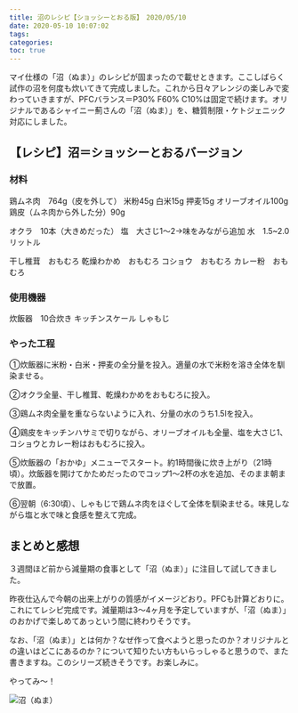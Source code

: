 ```yaml
---
title: 沼のレシピ【ショッシーとおる版】　2020/05/10　
date: 2020-05-10 10:07:02
tags:
categories:
toc: true
---
```

マイ仕様の「沼（ぬま）」のレシピが固まったので載せときます。ここしばらく試作の沼を何度も炊いてきて完成しました。これから日々アレンジの楽しみで変わっていきますが、PFCバランス＝P30% F60% C10%は固定で続けます。オリジナルであるシャイニー薊さんの「沼（ぬま）」を、糖質制限・ケトジェニック対応にしました。<!--more-->

## 【レシピ】沼＝ショッシーとおるバージョン

### 材料

鶏ムネ肉　764g（皮を外して）
米粉45g 白米15g 押麦15g
オリーブオイル100g
鶏皮（ムネ肉から外した分）90g

オクラ　10本（大きめだった）
塩　大さじ1〜2→味をみながら追加
水　1.5~2.0リットル

干し椎茸　おもむろ
乾燥わかめ　おもむろ
コショウ　おもむろ
カレー粉　おもむろ

### 使用機器

炊飯器　10合炊き
キッチンスケール
しゃもじ

### やった工程

①炊飯器に米粉・白米・押麦の全分量を投入。適量の水で米粉を溶き全体を馴染ませる。

②オクラ全量、干し椎茸、乾燥わかめをおもむろに投入。

③鶏ムネ肉全量を重ならないように入れ、分量の水のうち1.5lを投入。

④鶏皮をキッチンハサミで切りながら、オリーブオイルも全量、塩を大さじ1、コショウとカレー粉はおもむろに投入。

⑤炊飯器の「おかゆ」メニューでスタート。約1時間後に炊き上がり（21時頃）。炊飯器を開けてかためだったのでコップ1〜2杯の水を追加、そのまま朝まで放置。

⑥翌朝（6:30頃）、しゃもじで鶏ムネ肉をほぐして全体を馴染ませる。味見しながら塩と水で味と食感を整えて完成。

## まとめと感想

３週間ほど前から減量期の食事として「沼（ぬま）」に注目して試してきました。

昨夜仕込んで今朝の出来上がりの質感がイメージどおり。PFCも計算どおりに。これにてレシピ完成です。減量期は3〜4ヶ月を予定していますが、「沼（ぬま）」のおかげで楽しめてあっという間に終わりそうです。

なお、「沼（ぬま）」とは何か？なぜ作って食べようと思ったのか？オリジナルとの違いはどこにあるのか？について知りたい方もいらっしゃると思うので、また書きますね。このシリーズ続きそうです。お楽しみに。

やってみ〜！

![沼（ぬま）](https://i.gyazo.com/ed4ece0e9fde85b0fd2f366ec47dfdc7.jpg)



